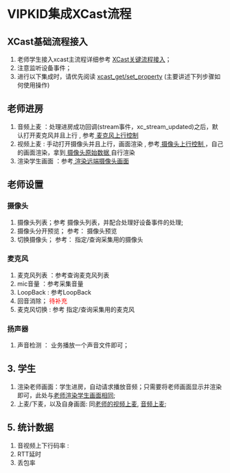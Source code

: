
# VIPKID集成XCast流程

## XCast基础流程接入

1. 老师学生接入xcast主流程详细参考 <a href = "xcast_flow.md">XCast关键流程接入</a>；
2. 注意监听<a name="xcast_flow.md?#xcast_handle_event_deviceeventcallback">设备事件</a>；
3. 进行以下集成时，请优先阅读 <a href="xcast_normal.md?#xcast_get_set_property">xcast\_get/set_property</a> (主要讲述下列步骤如何使用操作)

## 老师进房
1.  <a name="teacher_audio_out">音频上麦</a> ：<a name="xcast_flow.md?#xcast_handle_event_streameventcallback">处理进房成功回调(stream事件，xc\_stream\_updated)</a>之后，默认打开麦克风并且上行 , 参考<a href="xcast_normal.md?#xcast_device_oper_camera_videoout"> 麦克风上行控制 </a>
2. <a name="teacher_video_out">视频上麦</a> : 手动打开摄像头并且上行，画面渲染 , 参考<a href="xcast_normal.md?#xcast_device_oper_camera_videoout"> 摄像头上行控制 </a>，自己的画面渲染，拿到<a href="xcast_normal.md?#xcast_device_oper_camera_rawdata"> 摄像头原始数据 </a>自行渲染
3. <a name="render_student_video">渲染学生画面</a> ：参考<a href="xcast_normal.md?#xcast_device_remote_camera_preview"> 渲染远端摄像头画面 </a>

## 老师设置
### 摄像头
1. 摄像头列表；参考 <a name="xcast_normal.md?#xcast_device_cameralist">摄像头列表</a>，并配合处理好<a name="xcast_flow.md?#xcast_handle_event_deviceeventcallback">设备事件</a>的处理;
2. 摄像头分开预览； 参考： <a name="xcast_normal.md?#xcast_device_oper_camera_preview"> 摄像头预览 </a>
3. 切换摄像头； 参考： <a name="xcast_normal.md?#xcast_device_oper_camera_preview"> 指定/查询采集用的摄像头</a>

### 麦克风
1. 麦克风列表 ：参考<a name="xcast_normal.md?#xcast_device_mic_list">查询麦克风列表</a>
2. mic音量 ：参考<a name="xcast_normal.md?#xcast_device_mic_volume">采集音量</a>
3. LoopBack : 参考<a name="xcast_normal.md?#xcast_device_mic_loopback">LoopBack</a>
4. 回音消除； <font color='red'> 待补充 </font>
5. 麦克风切换 : 参考 <a name="xcast_normal.md?#xcast_device_oper_camera_preview"> 指定/查询采集用的麦克风</a>

### 扬声器
1. 声音检测 ： 业务播放一个声音文件即可；


## 3. 学生
1. 渲染老师画面：学生进房，自动请求播放音频；只需要将老师画面显示并渲染即可，此处与<a href="#render_student_video">老师渲染学生画面相同</a>;
2. 上麦/下麦，以及自身画面: 同<a href="#teacher_video_out">老师的视频上麦</a>, <a href="#teacher_audio_out">音频上麦</a>;

## 5. 统计数据 
1. 音视频上下行码率 : 
2. RTT延时
3. 丢包率